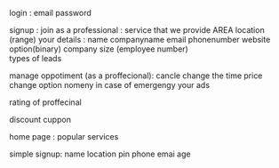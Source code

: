 login : 
    email
    password

signup :
    join as a professional :
        service that we provide 
        AREA location (range)
    your details :
        name
        companyname
        email
        phonenumber
        website option(binary)
        company size (employee number)    
        types of leads

manage oppotiment (as a proffecional):
    cancle 
    change the time 
    price change option 
    nomeny in case of emergengy 
    your ads 

rating of proffecinal

discount cuppon 




home page :
popular services


simple signup:
name
location
pin 
phone 
emai
age
